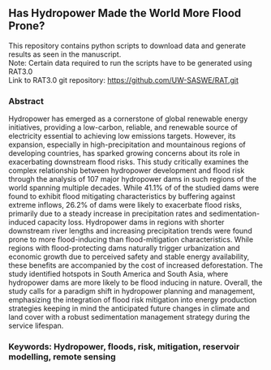 ## Has Hydropower Made the World More Flood Prone?
This repository contains python scripts to download data and generate results as seen in the manuscript.
<br>Note: Certain data required to run the scripts have to be generated using RAT3.0
<br>Link to RAT3.0 git repository: https://github.com/UW-SASWE/RAT.git

### Abstract
Hydropower has emerged as a cornerstone of global renewable energy initiatives, providing a low-carbon, reliable, and renewable source of electricity essential to achieving low emissions targets. However, its expansion, especially in high-precipitation and mountainous regions of developing countries, has sparked growing concerns about its role in exacerbating downstream flood risks. This study critically examines the complex relationship between hydropower development and flood risk through the analysis of 107 major hydropower dams in such regions of the world spanning multiple decades. While 41.1% of of the studied dams were found to exhibit flood mitigating characteristics by buffering against extreme inflows, 26.2% of dams were likely to exacerbate flood risks, primarily due to a steady increase in precipitation rates and sedimentation-induced capacity loss. Hydropower dams in regions with shorter downstream river lengths and increasing  precipitation trends  were found prone to more flood-inducing than flood-mitigation characteristics. While regions with flood-protecting dams naturally trigger urbanization and economic growth due to perceived safety and stable energy availability, these benefits are accompanied by the cost of increased deforestation. The study identified hotspots in South America and South Asia, where hydropower dams are more likely to be flood inducing in nature. Overall, the study calls for a paradigm shift in hydropower planning and management, emphasizing the integration of flood risk mitigation into energy production strategies keeping in mind the anticipated future changes in climate and land cover with a robust sedimentation management strategy during the service lifespan. 
### Keywords: Hydropower, floods, risk, mitigation, reservoir modelling, remote sensing


